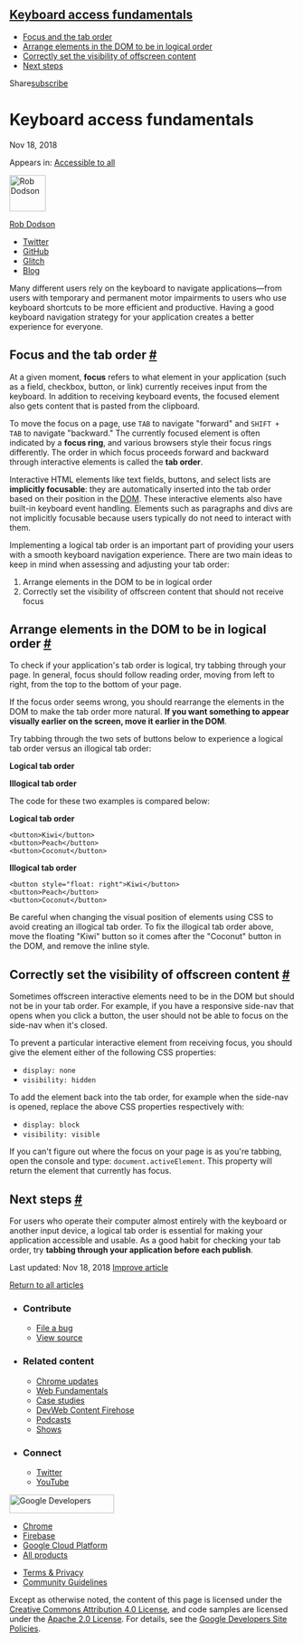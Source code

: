 

## <a href="#keyboard-access-fundamentals" class="w-toc__header--link">Keyboard access fundamentals</a>

- [Focus and the tab order](#focus-and-the-tab-order)
- [Arrange elements in the DOM to be in logical order](#arrange-elements-in-the-dom-to-be-in-logical-order)
- [Correctly set the visibility of offscreen content](#correctly-set-the-visibility-of-offscreen-content)
- [Next steps](#next-steps)

Share<a href="/newsletter/" class="gc-analytics-event w-actions__fab w-actions__fab--subscribe"><span>subscribe</span></a>

# Keyboard access fundamentals

Nov 18, 2018

<span class="w-post-signpost__title">Appears in:</span> <a href="/accessible" class="w-post-signpost__link">Accessible to all</a>

[<img src="https://web-dev.imgix.net/image/admin/1Yk1TThRpbQr08rC9tmL.jpg?auto=format&amp;fit=crop&amp;h=64&amp;w=64" alt="Rob Dodson" class="w-author__image" sizes="(min-width: 64px) 64px, calc(100vw - 48px)" srcset="https://web-dev.imgix.net/image/admin/1Yk1TThRpbQr08rC9tmL.jpg?fit=crop&amp;h=64&amp;w=64&amp;auto=format&amp;dpr=1&amp;q=75, https://web-dev.imgix.net/image/admin/1Yk1TThRpbQr08rC9tmL.jpg?fit=crop&amp;h=64&amp;w=64&amp;auto=format&amp;dpr=2&amp;q=50 2x, https://web-dev.imgix.net/image/admin/1Yk1TThRpbQr08rC9tmL.jpg?fit=crop&amp;h=64&amp;w=64&amp;auto=format&amp;dpr=3&amp;q=35 3x, https://web-dev.imgix.net/image/admin/1Yk1TThRpbQr08rC9tmL.jpg?fit=crop&amp;h=64&amp;w=64&amp;auto=format&amp;dpr=4&amp;q=23 4x, https://web-dev.imgix.net/image/admin/1Yk1TThRpbQr08rC9tmL.jpg?fit=crop&amp;h=64&amp;w=64&amp;auto=format&amp;dpr=5&amp;q=20 5x" width="64" height="64" />](/authors/robdodson/)

<a href="/authors/robdodson/" class="w-author__name-link">Rob Dodson</a>

- <a href="https://twitter.com/rob_dodson" class="w-author__link">Twitter</a>
- <a href="https://github.com/robdodson" class="w-author__link">GitHub</a>
- <a href="https://glitch.com/@robdodson" class="w-author__link">Glitch</a>
- <a href="https://robdodson.me" class="w-author__link">Blog</a>

Many different users rely on the keyboard to navigate applications—from users with temporary and permanent motor impairments to users who use keyboard shortcuts to be more efficient and productive. Having a good keyboard navigation strategy for your application creates a better experience for everyone.

## Focus and the tab order <a href="#focus-and-the-tab-order" class="w-headline-link">#</a>

At a given moment, **focus** refers to what element in your application (such as a field, checkbox, button, or link) currently receives input from the keyboard. In addition to receiving keyboard events, the focused element also gets content that is pasted from the clipboard.

To move the focus on a page, use `TAB` to navigate "forward" and `SHIFT + TAB` to navigate "backward." The currently focused element is often indicated by a **focus ring**, and various browsers style their focus rings differently. The order in which focus proceeds forward and backward through interactive elements is called the **tab order**.

Interactive HTML elements like text fields, buttons, and select lists are **implicitly focusable**: they are automatically inserted into the tab order based on their position in the [DOM](https://developer.mozilla.org/en-US/docs/Web/API/Document_Object_Model). These interactive elements also have built-in keyboard event handling. Elements such as paragraphs and divs are not implicitly focusable because users typically do not need to interact with them.

Implementing a logical tab order is an important part of providing your users with a smooth keyboard navigation experience. There are two main ideas to keep in mind when assessing and adjusting your tab order:

1.  Arrange elements in the DOM to be in logical order
2.  Correctly set the visibility of offscreen content that should not receive focus

## Arrange elements in the DOM to be in logical order <a href="#arrange-elements-in-the-dom-to-be-in-logical-order" class="w-headline-link">#</a>

To check if your application's tab order is logical, try tabbing through your page. In general, focus should follow reading order, moving from left to right, from the top to the bottom of your page.

If the focus order seems wrong, you should rearrange the elements in the DOM to make the tab order more natural. **If you want something to appear visually earlier on the screen, move it earlier in the DOM**.

Try tabbing through the two sets of buttons below to experience a logical tab order versus an illogical tab order:

**Logical tab order**

**Illogical tab order**

The code for these two examples is compared below:

**Logical tab order**

    <button>Kiwi</button>
    <button>Peach</button>
    <button>Coconut</button>

**Illogical tab order**

    <button style="float: right">Kiwi</button>
    <button>Peach</button>
    <button>Coconut</button>

Be careful when changing the visual position of elements using CSS to avoid creating an illogical tab order. To fix the illogical tab order above, move the floating "Kiwi" button so it comes after the "Coconut" button in the DOM, and remove the inline style.

## Correctly set the visibility of offscreen content <a href="#correctly-set-the-visibility-of-offscreen-content" class="w-headline-link">#</a>

Sometimes offscreen interactive elements need to be in the DOM but should not be in your tab order. For example, if you have a responsive side-nav that opens when you click a button, the user should not be able to focus on the side-nav when it's closed.

To prevent a particular interactive element from receiving focus, you should give the element either of the following CSS properties:

- `display: none`
- `visibility: hidden`

To add the element back into the tab order, for example when the side-nav is opened, replace the above CSS properties respectively with:

- `display: block`
- `visibility: visible`

If you can't figure out where the focus on your page is as you're tabbing, open the console and type: `document.activeElement`. This property will return the element that currently has focus.

## Next steps <a href="#next-steps" class="w-headline-link">#</a>

For users who operate their computer almost entirely with the keyboard or another input device, a logical tab order is essential for making your application accessible and usable. As a good habit for checking your tab order, try **tabbing through your application before each publish**.

<span class="w-mr--sm">Last updated: Nov 18, 2018 </span>[Improve article](https://github.com/GoogleChrome/web.dev/blob/master/src/site/content/en/accessible/keyboard-access/index.md)

<a href="/accessible" class="gc-analytics-event w-article-navigation__link w-article-navigation__link--back w-article-navigation__link--single">Return to all articles</a>

- ### Contribute

  - <a href="https://github.com/GoogleChrome/web.dev/issues/new?assignees=&amp;labels=bug&amp;template=bug_report.md&amp;title=" class="w-footer__linkbox-link">File a bug</a>
  - <a href="https://github.com/googlechrome/web.dev" class="w-footer__linkbox-link">View source</a>

- ### Related content

  - <a href="https://blog.chromium.org/" class="w-footer__linkbox-link">Chrome updates</a>
  - <a href="https://developers.google.com/web/" class="w-footer__linkbox-link">Web Fundamentals</a>
  - <a href="https://developers.google.com/web/showcase/" class="w-footer__linkbox-link">Case studies</a>
  - <a href="https://devwebfeed.appspot.com/" class="w-footer__linkbox-link">DevWeb Content Firehose</a>
  - <a href="/podcasts/" class="w-footer__linkbox-link">Podcasts</a>
  - <a href="/shows/" class="w-footer__linkbox-link">Shows</a>

- ### Connect

  - <a href="https://www.twitter.com/ChromiumDev" class="w-footer__linkbox-link">Twitter</a>
  - <a href="https://www.youtube.com/user/ChromeDevelopers" class="w-footer__linkbox-link">YouTube</a>

<a href="https://developers.google.com/" class="w-footer__utility-logo-link"><img src="/images/lockup-color.png" alt="Google Developers" class="w-footer__utility-logo" width="185" height="33" /></a>

- <a href="https://developer.chrome.com/" class="w-footer__utility-link">Chrome</a>
- <a href="https://firebase.google.com/" class="w-footer__utility-link">Firebase</a>
- <a href="https://cloud.google.com/" class="w-footer__utility-link">Google Cloud Platform</a>
- <a href="https://developers.google.com/products" class="w-footer__utility-link">All products</a>

<!-- -->

- <a href="https://policies.google.com/" class="w-footer__utility-link">Terms &amp; Privacy</a>
- <a href="/community-guidelines/" class="w-footer__utility-link">Community Guidelines</a>

Except as otherwise noted, the content of this page is licensed under the [Creative Commons Attribution 4.0 License](https://creativecommons.org/licenses/by/4.0/), and code samples are licensed under the [Apache 2.0 License](https://www.apache.org/licenses/LICENSE-2.0). For details, see the [Google Developers Site Policies](https://developers.google.com/terms/site-policies).
